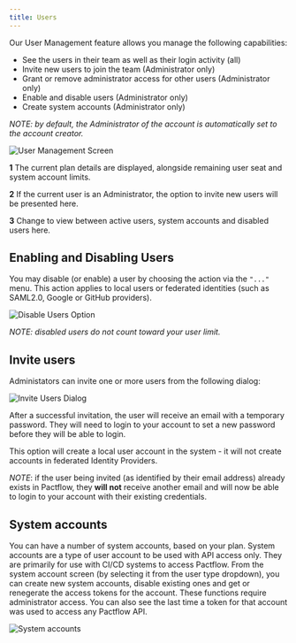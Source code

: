 ```yaml
---
title: Users
---
```


Our User Management feature allows you manage the following capabilities:

* See the users in their team as well as their login activity (all)
* Invite new users to join the team (Administrator only)
* Grant or remove administrator access for other users (Administrator only)
* Enable and disable users (Administrator only)
* Create system accounts (Administrator only)

_NOTE: by default, the Administrator of the account is automatically set to the account creator._

![User Management Screen](assets/ui/users.png)

**1**
The current plan details are displayed, alongside remaining user seat and system account limits.

**2**
If the current user is an Administrator, the option to invite new users will be presented here.

**3**
Change to view between active users, system accounts and disabled users here.


## Enabling and Disabling Users

You may disable (or enable) a user by choosing the action via the `"..."` menu. This action applies to local users or federated identities (such as SAML2.0, Google or GitHub providers).

![Disable Users Option](assets/ui/users-disable-user-action.png)

_NOTE: disabled users do not count toward your user limit._

## Invite users

Administators can invite one or more users from the following dialog:

![Invite Users Dialog](assets/ui/invite.png)

After a successful invitation, the user will receive an email with a temporary password. They will need to login to your account to set a new password before they will be able to login.

This option will create a local user account in the system - it will not create accounts in federated Identity Providers.

_NOTE_: if the user being invited (as identified by their email address) already exists in Pactflow, they **will not** receive another email and will now be able to login to your account with their existing credentials.

## System accounts

You can have a number of system accounts, based on your plan. System accounts are a type of user account to be used with API
access only. They are primarily for use with CI/CD systems to access Pactflow. From the system account screen (by selecting it from the user type dropdown), you can create new system accounts, disable existing ones and get or renegerate the access tokens for the account. These functions require administrator access. You can also see the last time a token for that account was
used to access any Pactflow API.

![System accounts](assets/ui/system-accounts.png)
